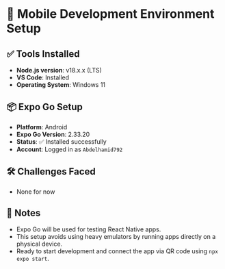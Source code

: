 # 📱 Mobile Development Environment Setup

## ✅ Tools Installed
- **Node.js version**: v18.x.x (LTS)
- **VS Code**: Installed
- **Operating System**: Windows 11


## 📦 Expo Go Setup
- **Platform**: Android 
- **Expo Go Version**: 2.33.20
- **Status**: ✅ Installed successfully
- **Account**: Logged in as `Abdelhamid792`

## 🛠️ Challenges Faced
- None for now 

## 📝 Notes
- Expo Go will be used for testing React Native apps.
- This setup avoids using heavy emulators by running apps directly on a physical device.
- Ready to start development and connect the app via QR code using `npx expo start`.
